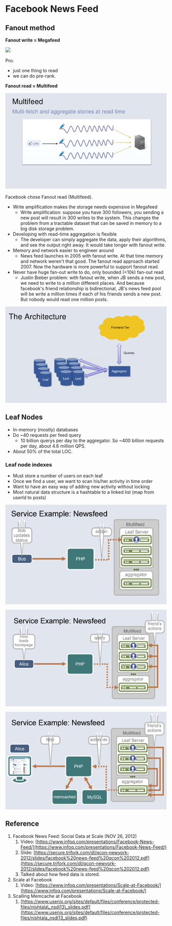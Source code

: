 # Facebook News Feed

## Fanout method

**Fanout write = Megafeed**

![](https://lh4.googleusercontent.com/Jq6cAjuUnWJHbLWP3rPcr2N5SdQ54pktub2x7v1iReLl0lC9Cu6vBqbmSniGZkeAXCAeOqkkuuRD29K8mBzmxOXDryggxcWbDywGFRjRgD6UYmf38DuAWzXGrbX-iBvrgsNFwWxV)

Pro:

* just one thing to read
* we can do pre-rank.

**Fanout read = Multifeed**

![](../.gitbook/assets/image%20%2811%29.png)

Facebook chose Fanout read \(Multifeed\).

* Write amplification makes the storage needs expensive in Megafeed
  * Write amplification: suppose you have 300 followers, you sending a new post will result in 300 writes to the system. This changes the problem from a tractable dataset that can be saved in memory to a big disk storage problem.
* Developing with read-time aggregation is flexible
  * The developer can simply aggregate the data, apply their algorithms, and see the output right away. It would take longer with fanout write.
* Memory and network easier to engineer around
  * News feed launches in 2005 with fanout write. At that time memory and network weren't that good. The fanout read approach started 2007. Now the hardware is more powerful to support fanout read. 
* Never have huge fan-out write to do, only bounded \(&lt;10k\) fan-out read
  * Justin Bieber problem: with fanout write, when JB sends a new post, we need to write to a million different places. And because facebook's friend relationship is bidirectional, JB's news feed pool will be write a million times if each of his friends sends a new post. But nobody would read one million posts.

![](../.gitbook/assets/image%20%2813%29.png)

## Leaf Nodes

* In-memory \(mostly\) databases
* Do ~40 requests per feed query
  * 10 billion querys per day to the aggregator. So ~400 billion requests per day, about 4.6 million QPS.
* About 50% of the total LOC.

### Leaf node indexes

* Must store a number of users on each leaf
* Once we find a user, we want to scan his/her activity in time order
* Want to have an easy way of adding new activity without locking
* Most natural data structure is a hashtable to a linked list \(map from userId to posts\)

![](../.gitbook/assets/image%20%284%29.png)

![](../.gitbook/assets/image%20%286%29.png)

![](../.gitbook/assets/image%20%2824%29.png)

## Reference

1. Facebook News Feed: Social Data at Scale \(NOV 26, 2012\)
   1. Video: [https://www.infoq.com/presentations/Facebook-News-Feed/](https://www.infoq.com/presentations/Facebook-News-Feed/)
   2. Slide: [https://secure.trifork.com/dl/qcon-newyork-2012/slides/facebook%20news-feed%20qcon%202012.pdf](https://secure.trifork.com/dl/qcon-newyork-2012/slides/facebook%20news-feed%20qcon%202012.pdf)
   3. Talked about how feed data is stored.
2. Scale at Facebook
   1. Video: [https://www.infoq.com/presentations/Scale-at-Facebook/](https://www.infoq.com/presentations/Scale-at-Facebook/)
3. Scalling Memcache at Facebook
   1. [https://www.usenix.org/sites/default/files/conference/protected-files/nishtala\_nsdi13\_slides.pdf](https://www.usenix.org/sites/default/files/conference/protected-files/nishtala_nsdi13_slides.pdf)

